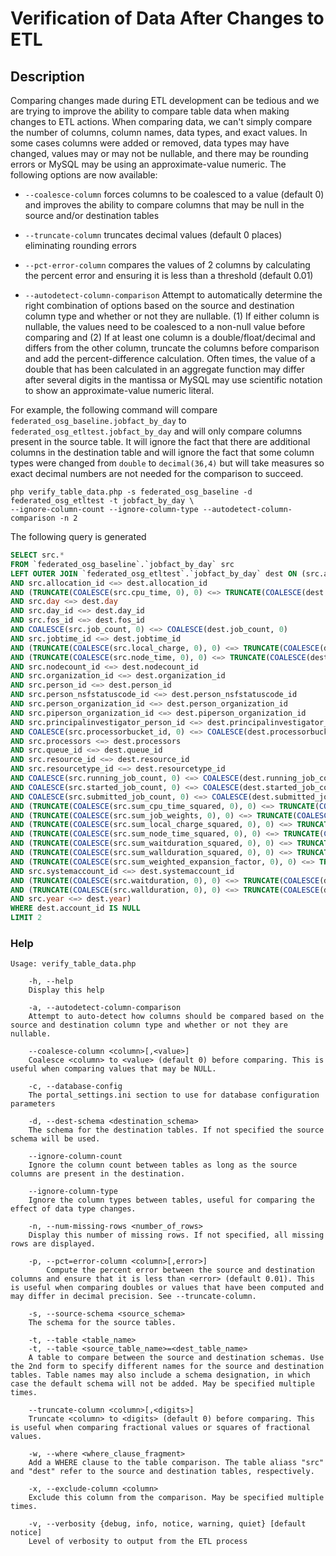 
# Verification of Data After Changes to ETL

## Description

Comparing changes made during ETL development can be tedious and we are trying to improve the
ability to compare table data when making changes to ETL actions. When comparing data, we can't
simply compare the number of columns, column names, data types, and exact values. In some cases
columns were added or removed, data types may have changed, values may or may not be nullable, and
there may be rounding errors or MySQL may be using an approximate-value numeric. The following
options are now available:

- `--coalesce-column` forces columns to be coalesced to a value (default 0) and improves the ability
  to compare columns that may be null in the source and/or destination tables

- `--truncate-column` truncates decimal values (default 0 places) eliminating rounding errors

- `--pct-error-column` compares the values of 2 columns by calculating the percent error and
  ensuring it is less than a threshold (default 0.01)
  
- `--autodetect-column-comparison` Attempt to automatically determine the right combination of
  options based on the source and destination column type and whether or not they are nullable.  (1)
  If either column is nullable, the values need to be coalesced to a non-null value before comparing
  and (2) If at least one column is a double/float/decimal and differs from the other column,
  truncate the columns before comparison and add the percent-difference calculation. Often times,
  the value of a double that has been calculated in an aggregate function may differ after several
  digits in the mantissa or MySQL may use scientific notation to show an approximate-value numeric
  literal.

For example, the following command will compare `federated_osg_baseline.jobfact_by_day` to
`federated_osg_etltest.jobfact_by_day` and will only compare columns present in the source table. It
will ignore the fact that there are additional columns in the destination table and will ignore the
fact that some column types were changed from `double` to `decimal(36,4)` but will take measures so
exact decimal numbers are not needed for the comparison to succeed.

```
php verify_table_data.php -s federated_osg_baseline -d federated_osg_etltest -t jobfact_by_day \
--ignore-column-count --ignore-column-type --autodetect-column-comparison -n 2
```

The following query is generated

```sql
SELECT src.*
FROM `federated_osg_baseline`.`jobfact_by_day` src
LEFT OUTER JOIN `federated_osg_etltest`.`jobfact_by_day` dest ON (src.account_id <=> dest.account_id
AND src.allocation_id <=> dest.allocation_id
AND (TRUNCATE(COALESCE(src.cpu_time, 0), 0) <=> TRUNCATE(COALESCE(dest.cpu_time, 0), 0) OR ABS((TRUNCATE(COALESCE(dest.cpu_time, 0), 0) - TRUNCATE(COALESCE(src.cpu_time, 0), 0)) / TRUNCATE(COALESCE(src.cpu_time, 0), 0)) <= 0.000100000000000)
AND src.day <=> dest.day
AND src.day_id <=> dest.day_id
AND src.fos_id <=> dest.fos_id
AND COALESCE(src.job_count, 0) <=> COALESCE(dest.job_count, 0)
AND src.jobtime_id <=> dest.jobtime_id
AND (TRUNCATE(COALESCE(src.local_charge, 0), 0) <=> TRUNCATE(COALESCE(dest.local_charge, 0), 0) OR ABS((TRUNCATE(COALESCE(dest.local_charge, 0), 0) - TRUNCATE(COALESCE(src.local_charge, 0), 0)) / TRUNCATE(COALESCE(src.local_charge, 0), 0)) <= 0.000100000000000)
AND (TRUNCATE(COALESCE(src.node_time, 0), 0) <=> TRUNCATE(COALESCE(dest.node_time, 0), 0) OR ABS((TRUNCATE(COALESCE(dest.node_time, 0), 0) - TRUNCATE(COALESCE(src.node_time, 0), 0)) / TRUNCATE(COALESCE(src.node_time, 0), 0)) <= 0.000100000000000)
AND src.nodecount_id <=> dest.nodecount_id
AND src.organization_id <=> dest.organization_id
AND src.person_id <=> dest.person_id
AND src.person_nsfstatuscode_id <=> dest.person_nsfstatuscode_id
AND src.person_organization_id <=> dest.person_organization_id
AND src.piperson_organization_id <=> dest.piperson_organization_id
AND src.principalinvestigator_person_id <=> dest.principalinvestigator_person_id
AND COALESCE(src.processorbucket_id, 0) <=> COALESCE(dest.processorbucket_id, 0)
AND src.processors <=> dest.processors
AND src.queue_id <=> dest.queue_id
AND src.resource_id <=> dest.resource_id
AND src.resourcetype_id <=> dest.resourcetype_id
AND COALESCE(src.running_job_count, 0) <=> COALESCE(dest.running_job_count, 0)
AND COALESCE(src.started_job_count, 0) <=> COALESCE(dest.started_job_count, 0)
AND COALESCE(src.submitted_job_count, 0) <=> COALESCE(dest.submitted_job_count, 0)
AND (TRUNCATE(COALESCE(src.sum_cpu_time_squared, 0), 0) <=> TRUNCATE(COALESCE(dest.sum_cpu_time_squared, 0), 0) OR ABS((TRUNCATE(COALESCE(dest.sum_cpu_time_squared, 0), 0) - TRUNCATE(COALESCE(src.sum_cpu_time_squared, 0), 0)) / TRUNCATE(COALESCE(src.sum_cpu_time_squared, 0), 0)) <= 0.000100000000000)
AND (TRUNCATE(COALESCE(src.sum_job_weights, 0), 0) <=> TRUNCATE(COALESCE(dest.sum_job_weights, 0), 0) OR ABS((TRUNCATE(COALESCE(dest.sum_job_weights, 0), 0) - TRUNCATE(COALESCE(src.sum_job_weights, 0), 0)) / TRUNCATE(COALESCE(src.sum_job_weights, 0), 0)) <= 0.000100000000000)
AND (TRUNCATE(COALESCE(src.sum_local_charge_squared, 0), 0) <=> TRUNCATE(COALESCE(dest.sum_local_charge_squared, 0), 0) OR ABS((TRUNCATE(COALESCE(dest.sum_local_charge_squared, 0), 0) - TRUNCATE(COALESCE(src.sum_local_charge_squared, 0), 0)) / TRUNCATE(COALESCE(src.sum_local_charge_squared, 0), 0)) <= 0.000100000000000)
AND (TRUNCATE(COALESCE(src.sum_node_time_squared, 0), 0) <=> TRUNCATE(COALESCE(dest.sum_node_time_squared, 0), 0) OR ABS((TRUNCATE(COALESCE(dest.sum_node_time_squared, 0), 0) - TRUNCATE(COALESCE(src.sum_node_time_squared, 0), 0)) / TRUNCATE(COALESCE(src.sum_node_time_squared, 0), 0)) <= 0.000100000000000)
AND (TRUNCATE(COALESCE(src.sum_waitduration_squared, 0), 0) <=> TRUNCATE(COALESCE(dest.sum_waitduration_squared, 0), 0) OR ABS((TRUNCATE(COALESCE(dest.sum_waitduration_squared, 0), 0) - TRUNCATE(COALESCE(src.sum_waitduration_squared, 0), 0)) / TRUNCATE(COALESCE(src.sum_waitduration_squared, 0), 0)) <= 0.000100000000000)
AND (TRUNCATE(COALESCE(src.sum_wallduration_squared, 0), 0) <=> TRUNCATE(COALESCE(dest.sum_wallduration_squared, 0), 0) OR ABS((TRUNCATE(COALESCE(dest.sum_wallduration_squared, 0), 0) - TRUNCATE(COALESCE(src.sum_wallduration_squared, 0), 0)) / TRUNCATE(COALESCE(src.sum_wallduration_squared, 0), 0)) <= 0.000100000000000)
AND (TRUNCATE(COALESCE(src.sum_weighted_expansion_factor, 0), 0) <=> TRUNCATE(COALESCE(dest.sum_weighted_expansion_factor, 0), 0) OR ABS((TRUNCATE(COALESCE(dest.sum_weighted_expansion_factor, 0), 0) - TRUNCATE(COALESCE(src.sum_weighted_expansion_factor, 0), 0)) / TRUNCATE(COALESCE(src.sum_weighted_expansion_factor, 0), 0)) <= 0.000100000000000)
AND src.systemaccount_id <=> dest.systemaccount_id
AND (TRUNCATE(COALESCE(src.waitduration, 0), 0) <=> TRUNCATE(COALESCE(dest.waitduration, 0), 0) OR ABS((TRUNCATE(COALESCE(dest.waitduration, 0), 0) - TRUNCATE(COALESCE(src.waitduration, 0), 0)) / TRUNCATE(COALESCE(src.waitduration, 0), 0)) <= 0.000100000000000)
AND (TRUNCATE(COALESCE(src.wallduration, 0), 0) <=> TRUNCATE(COALESCE(dest.wallduration, 0), 0) OR ABS((TRUNCATE(COALESCE(dest.wallduration, 0), 0) - TRUNCATE(COALESCE(src.wallduration, 0), 0)) / TRUNCATE(COALESCE(src.wallduration, 0), 0)) <= 0.000100000000000)
AND src.year <=> dest.year)
WHERE dest.account_id IS NULL
LIMIT 2
```

### Help

```
Usage: verify_table_data.php

    -h, --help
    Display this help

    -a, --autodetect-column-comparison
    Attempt to auto-detect how columns should be compared based on the source and destination column type and whether or not they are nullable.

    --coalesce-column <column>[,<value>]
    Coalesce <column> to <value> (default 0) before comparing. This is useful when comparing values that may be NULL.

    -c, --database-config
    The portal_settings.ini section to use for database configuration parameters

    -d, --dest-schema <destination_schema>
    The schema for the destination tables. If not specified the source schema will be used.

    --ignore-column-count
    Ignore the column count between tables as long as the source columns are present in the destination.

    --ignore-column-type
    Ignore the column types between tables, useful for comparing the effect of data type changes.

    -n, --num-missing-rows <number_of_rows>
    Display this number of missing rows. If not specified, all missing rows are displayed.

    -p, --pct=error-column <column>[,error>]
        Compute the percent error between the source and destination columns and ensure that it is less than <error> (default 0.01). This is useful when comparing doubles or values that have been computed and may differ in decimal precision. See --truncate-column.

    -s, --source-schema <source_schema>
    The schema for the source tables.

    -t, --table <table_name>
    -t, --table <source_table_name>=<dest_table_name>
    A table to compare between the source and destination schemas. Use the 2nd form to specify different names for the source and destination tables. Table names may also include a schema designation, in which case the default schema will not be added. May be specified multiple times.

    --truncate-column <column>[,<digits>]
    Truncate <column> to <digits> (default 0) before comparing. This is useful when comparing fractional values or squares of fractional values.

    -w, --where <where_clause_fragment>
    Add a WHERE clause to the table comparison. The table aliass "src" and "dest" refer to the source and destination tables, respectively.

    -x, --exclude-column <column>
    Exclude this column from the comparison. May be specified multiple times.

    -v, --verbosity {debug, info, notice, warning, quiet} [default notice]
    Level of verbosity to output from the ETL process
```

